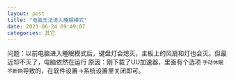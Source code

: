```yaml
---
layout: post
title: "电脑无法进入睡眠模式"
date: 2021-06-24 09:49:07
categories: 其它
---
```


问题：以前电脑进入睡眠模式后，键盘灯会熄灭，主板上的风扇和灯也会灭。但最近却不灭了，电脑依然在运行
原因：刚下载了UU加速器，里面有个选项 `手动休眠不断网`导致的，在软件设置->系统设置里关闭即可。

<!--more-->
